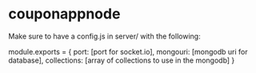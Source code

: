 # couponappnode

Make sure to have a config.js in server/ with the following:

module.exports = {
  port: [port for socket.io],
  mongouri: [mongodb uri for database],
  collections: [array of collections to use in the mongodb]
}
